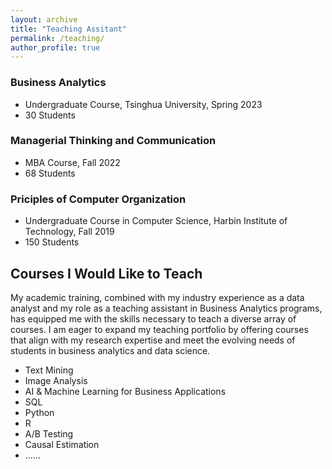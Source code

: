 ```yaml
---
layout: archive
title: "Teaching Assitant"
permalink: /teaching/
author_profile: true
---
```


### Business Analytics
* Undergraduate Course, Tsinghua University, Spring 2023
* 30 Students

### Managerial Thinking and Communication
* MBA Course, Fall 2022
* 68 Students

### Priciples of Computer Organization
* Undergraduate Course in Computer Science, Harbin Institute of Technology, Fall 2019
* 150 Students

## Courses I Would Like to Teach

My academic training, combined with my industry experience as a data analyst and my role as a teaching assistant in Business Analytics programs, has equipped me with the skills necessary to teach a diverse array of courses. I am eager to expand my teaching portfolio by offering courses that align with my research expertise and meet the evolving needs of students in business analytics and data science. 
* Text Mining
* Image Analysis
* AI & Machine Learning for Business Applications
* SQL
* Python
* R
* A/B Testing
* Causal Estimation
* ......

